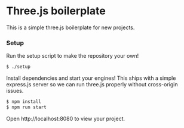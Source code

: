 # Three.js boilerplate
This is a simple three.js boilerplate for new projects.

### Setup
Run the setup script to make the repository your own!

```bash
$ ./setup
```

Install dependencies and start your engines! This ships with a simple express.js server so we can run three.js properly without cross-origin issues.

```bash
$ npm install
$ npm run start
```

Open http://localhost:8080 to view your project.
